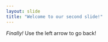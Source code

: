 ```yaml
---
layout: slide
title: "Welcome to our second slide!"
---
```

_Finally!_
Use the left arrow to go back!
